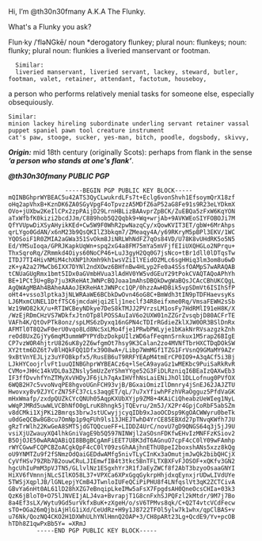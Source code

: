 Hi, I’m @th30n30fmany A.K.A The Flunky. 

What's a Flunky you ask? 
  
Flun·ky
/ˈfləNGkē/
noun *derogatory
flunkey; plural noun: flunkeys; noun: flunky; plural noun: flunkies a liveried manservant or footman.
  
      Similar:
      liveried manservant, liveried servant, lackey, steward, butler, footman, valet, retainer, attendant, factotum, houseboy,

a person who performs relatively menial tasks for someone else, especially obsequiously.

    Similar:
    minion lackey hireling subordinate underling servant retainer vassal puppet spaniel pawn tool creature instrument 
    cat's paw, stooge, sucker, yes-man, bitch, poodle, dogsbody, skivvy,
    
***Origin:***
mid 18th century (originally Scots): perhaps from flank in the sense ***‘a person who stands at one's flank’***.

 ***@th30n30fmany PUBLIC PGP***

```
                -----BEGIN PGP PUBLIC KEY BLOCK-----  
mQINBGhprWYBEAC5u42ATS3QyCLwukrdLFs7t+Eclg6vonShvh1EfsoymQrX18zf
oHq2apVhxB+KznDK6ZA0SGyVpgF4oTpvzzA5MDfZ6aP52aG8Fe91s9R23eLYDkmX
OVo+jUXbw2KeIlCPx2zpPAijD29LrnHBLizBAAvprZpBCK/ZuEBQa5zFxW6KqYON
aTxWfbfK0kizi2bcdJJm/C889hob5Q2Qqbk9+Wq+wrjAb+9AVKWEoSIYFOBOJi7M
QfYVUpwDiXSyAHyikKEd+Cw5W9F0WhR2pwNazqCy/xQowKVIT3ET/gbW+6MrAhps
qrLYgo0GdAN/x6nM23b9QsQKIlZ3bkqm7/ZMeaqy4A/y69RKryM5pBPl3EKV/1WC
YQOSoiF1R0ZMIA2aGWa351SvOkm8JiNRLWhNdFZ7qOs84VD/U78K8vUHdRK5o5N5
Ed/YMSuIoqa/GPRJKapkUqWn+spq2xG4a8FM75mYa5mVFjfEIiUXQHGLo2NPrqu+
ThxSqroRq/ZRmmkd4Oiys60NoCP46+LuJ3gyH2Qq0G7jsNco+tBr1dll0lDTqsTw
ITDJ7TI4HivNMiM4chXNP1hXmh9kh1wsVZiIlYEidO2MLc6sgHHiq3lm3om8u6wD
zK+yA2a27MwCb6IXX7DYNl2ndXOwz6BHfnBw4HLyp2Fe0a4SSsfOAMpS7wARAQAB
tCNUaGUgRmx1bmt5IDx0aGVmbHVua3lAdHV0YW5vdGEuY29tPokCVAQTAQoAPhYh
BE+1PCt3U+gBp7ju3KReHAtJWNPcBQJoaa1mAhsDBQkDwgWaBQsJCAcCBhUKCQgL
AgQWAgMBAh4BAheAAAoJEKReHAtJWNPcc1QP/0hzzAwHDBik5vpSDmVt6ISIhSfP
oHt4+vsso3lptka3jNLWRAaWE6BCbkDwOvn46oG8C+BmWdh3tIN9pTDFHaevsyKs
LJ6MxmCUNEL1DtfTSC6jmcdaHjqi2Elj1neclf34R8eifxme0Rq/VmsaFEWH2sSb
Wz19WO82kX/u+RTIWCBeyNDkye7DeS8kTMJJ2PVrzsLM1osFy7HdRMlI91eH8K/X
/WzEjRDmCHzVS7WDkfxJtnOTp8lPOSSAuIaV6o2UXW01nZZGrZvsqbjD80ACFrTE
VAFh4K/QtOvPTk8onz/spLMS6zDyxq16nGPN4cTDIrRGdieZklXJW0OR3BSlDnRx
AFMTl0T8Q2wF0erU0vqo8Ld8NcSxLMo4fje1PRwbPWLyje1bKakNrRVsazgzkZnh
reOd8UxZGjYy6mqM3ummWPYPYdbzDokpUIlzWD6afFeqmnSrnkux1M5rap26BIgE
CP7vzWOR4hjtrU826uK8y2Z6wfgmOt7hsy9K3Calan2zo4MVNfTbrHXCTDqDOkSW
XY2ttm6DZ6t7vBlHQkFQQ1Dfx39O8wA+/Libp7WmMGf1TZG1FrVsnQ9GMaMY9AZr
9xBtVnYEJLjz3uYFOBkpfx5/RusEB6uT9RRFYEApM4tmErCP0IO9+A3qACf5i3Bj
LJkHYCoojrlvFt1uuQINBGhprWYBEACz6q+lSeCA9ayaGz1wMEKbc9PuiSaRkRvR
CVMo+JHHc14kVDL0a3ZNsly5mUzZeYShmYYge52G3FiDLRzniqI6BEaIzQAXwEb3
IF3ffDvvhfYnZTMyXvVHDyJF6jLh7qAxIHVfhNsLaiENiJhOl1DLLofnug0PVfOX
6WQB2H7c5vvoNvqPE8hgvoUGnFCH93vjB/BGxaiOmizIlDmnry4jSnEJ62JAJZTU
Hwovxy8v9ZJYCrZN75FC37cLs3aqgET/qL/7u7xYfiwhPFzhVRaOgguz5PfdVaGK
mHxWmafp/zxdpQUZkCYcQNUh05AqpKXUbXYjp9ZM8+4KAiCiQheabzUeWIeg1NyL
wWqPJMRd5uwWLVCBhNfO0gLruK8hngk5jTQEvru/2m5J/X2Pr4GpjCoRbF5abSZm
v8dCMki1XjPKi2Bmrqs3brwJstUCwyjjcyqIDb9xJaoOCDsp9KgOACWWyru0beTk
u0dGeQCBw8GBcu7OmNp1p9qFUh9ls13JHEJTwhD4YrCE85EBXd27pTNvqKWfh7JU
gRzTrWlh22KwGeA8SMTSjdGTQQcueFF+LIDDZ4UrC/novU7gD9QNGS64q3j5jJ9U
vsiXjUZwauyXQ4lhkGniVagE9b5Q597NINWjl2aSOsnFDKfwEHvIzMNFFzKSiov2
B5OjOJE50wARAQABiQI8BBgBCgAmFiEET7U8K3dT6AGnuO7cpF4cC0lY09wFAmhp
rWYCGwwFCQPCBZoACgkQpF4cC0lY09zsGhAAjhnEThU8peI2boxshANs5xzz8kQg
oU9YNMTZu9f2fSNmzOdQaiGEDdwAMfg5nivTLyCInKx3aOmutjmJwQk2bibQHCjX
CyVfHSv79ZRb7B2ouwCRuLJIEmwfIB4t3tkc5BnTFLTXBXFvFJOSOF+xQKfv3GN2
hgcUhIuPmM3pVJTN5/GLlvlNz1ESgxhYr3R1fJaEyZWCf8f2AbT3bzyoOsaaGNYI 
HiXV6fVmnnjNLcSIlKO58L37+VPXCa6XPxGgqGykrpHhjdxqEynxjrUDwLIVdUYe
5TWSjXqplJB/lGNLepjYCmB4JTwnloIUFeQCiPiPHU8f4LNfqslVt3qK2ZCTCivA
GBvYa6nHt0AL61lD28hXZG7eBnqipLkeIMw5aFsX7FpgdsAH0QneOcsCHIa+03k3
QzK6jBloT0+O75lJNVEIjALJ4va+BvrapjT1G8cnFxhSJPQFzl2kMtdr/9M7j7Bo
8a4Ef3sLX/Wytu9Gd5urVkfxBuK+zXgeH/o/sV6TPMvs8qk/C+Q2T4vtcVCdFecw
sTO+OGa26mQjbiAjHlG1iXd/CeUdRz+H9y1J8722TFOl5ylw7k1whx/qpClBAS+v
u76Nk/QozNQ4CKO2H1DXWhULhYNlHmnQ2OAP+3/CH8pARt23Lg+QcdE9/Yv+pcOB
hTDh8Z1qwPxBb5Y= =XRmJ
        -----END PGP PUBLIC KEY BLOCK-----
```
